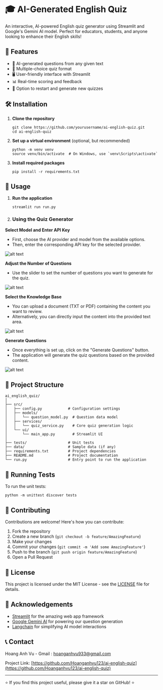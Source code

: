 # 🎓 AI-Generated English Quiz

An interactive, AI-powered English quiz generator using Streamlit and Google's Gemini AI model. Perfect for educators, students, and anyone looking to enhance their English skills!

## 🌟 Features

- 🤖 AI-generated questions from any given text
- 📝 Multiple-choice quiz format
- 🖥️ User-friendly interface with Streamlit
- 📊 Real-time scoring and feedback
- 🔄 Option to restart and generate new quizzes

## 🛠️ Installation

1. **Clone the repository**
   ```
   git clone https://github.com/yourusername/ai-english-quiz.git
   cd ai-english-quiz
   ```

2. **Set up a virtual environment** (optional, but recommended)
   ```
   python -m venv venv
   source venv/bin/activate  # On Windows, use `venv\Scripts\activate`
   ```

3. **Install required packages**
   ```
   pip install -r requirements.txt
   ```

## 🚀 Usage

1. **Run the application**
   ```
   streamlit run run.py
   ```

2. ### Using the Quiz Generator

**Select Model and Enter API Key**

- First, choose the AI provider and model from the available options.
- Then, enter the corresponding API key for the selected provider.

![alt text](pubic/image.png)

**Adjust the Number of Questions**

- Use the slider to set the number of questions you want to generate for the quiz.

![alt text](pubic/image-3.png)

**Select the Knowledge Base**

- You can upload a document (TXT or PDF) containing the content you want to review.
- Alternatively, you can directly input the content into the provided text area.

![alt text](pubic/image-1.png)

**Generate Questions**

- Once everything is set up, click on the "Generate Questions" button.
- The application will generate the quiz questions based on the provided content.

![alt text](pubic/image-2.png)


## 📁 Project Structure

```
ai_english_quiz/
│
├── src/
│   ├── config.py            # Configuration settings
│   ├── models/
│   │   └── question_model.py  # Question data model
│   ├── services/
│   │   └── quiz_service.py    # Core quiz generation logic
│   └── ui/
│       └── main_app.py        # Streamlit UI
│
├── tests/                   # Unit tests
├── data/                    # Sample data (if any)
├── requirements.txt         # Project dependencies
├── README.md                # Project documentation
└── run.py                   # Entry point to run the application
```

## 🧪 Running Tests

To run the unit tests:

```
python -m unittest discover tests
```

## 🤝 Contributing

Contributions are welcome! Here's how you can contribute:

1. Fork the repository
2. Create a new branch (`git checkout -b feature/AmazingFeature`)
3. Make your changes
4. Commit your changes (`git commit -m 'Add some AmazingFeature'`)
5. Push to the branch (`git push origin feature/AmazingFeature`)
6. Open a Pull Request

## 📜 License

This project is licensed under the MIT License - see the [LICENSE](LICENSE) file for details.

## 🙏 Acknowledgements

- [Streamlit](https://streamlit.io/) for the amazing web app framework
- [Google Gemini AI](https://deepmind.google/technologies/gemini/) for powering our question generation
- [Langchain](https://python.langchain.com/) for simplifying AI model interactions

## 📞 Contact

Hoang Anh Vu - Gmail : hoanganhvu933@gmail.com

Project Link: [https://github.com/Hoanganhvu123/ai-english-quiz](https://github.com/Hoanganhvu123/ai-english-quiz)

---

⭐️ If you find this project useful, please give it a star on GitHub! ⭐️